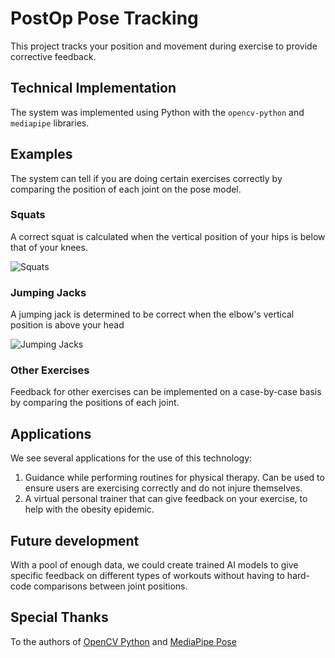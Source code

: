 # PostOp Pose Tracking

This project tracks your position and movement during exercise to provide corrective feedback. 

## Technical Implementation

The system was implemented using Python with the `opencv-python` and `mediapipe` libraries.

## Examples

The system can tell if you are doing certain exercises correctly by comparing the position of each joint on the pose model.

### Squats 

A correct squat is calculated when the vertical position of your hips is below that of your knees.

![Squats](./squat.gif)

### Jumping Jacks

A jumping jack is determined to be correct when the elbow's vertical position is above your head

![Jumping Jacks](./jacks.gif)

### Other Exercises

Feedback for other exercises can be implemented on a case-by-case basis by comparing the positions of each joint.

## Applications

We see several applications for the use of this technology:

1. Guidance while performing routines for physical therapy. Can be used to ensure users are exercising correctly and do not injure themselves.
2. A virtual personal trainer that can give feedback on your exercise, to help with the obesity epidemic.

## Future development

With a pool of enough data, we could create trained AI models to give specific feedback on different types of workouts without having to hard-code comparisons between joint positions.

## Special Thanks

To the authors of [OpenCV Python](https://docs.opencv.org/4.x/) and [MediaPipe Pose](https://google.github.io/mediapipe/solutions/pose)
